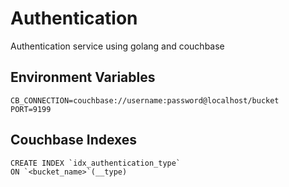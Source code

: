 # Authentication
Authentication service using golang and couchbase

## Environment Variables

```
CB_CONNECTION=couchbase://username:password@localhost/bucket
PORT=9199
```

## Couchbase Indexes 

```n1ql
CREATE INDEX `idx_authentication_type`
ON `<bucket_name>`(__type)
```
